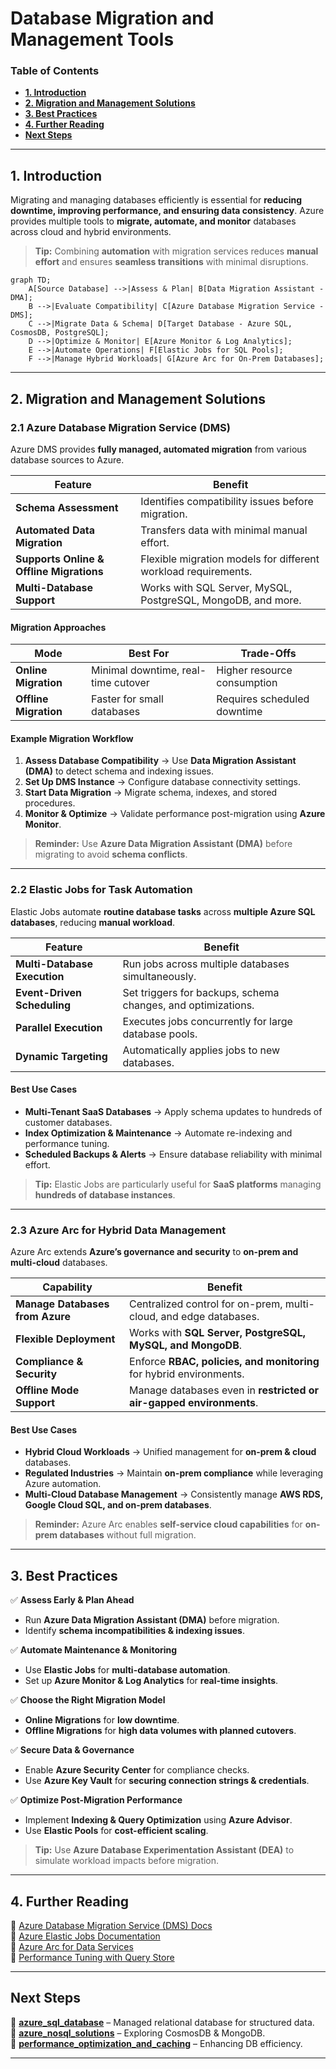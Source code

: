 # **Database Migration and Management Tools**

### **Table of Contents**

- [**1. Introduction**](#1-introduction)
- [**2. Migration and Management Solutions**](#2-migration-and-management-solutions)
- [**3. Best Practices**](#3-best-practices)
- [**4. Further Reading**](#4-further-reading)
- [**Next Steps**](#next-steps)

---

## **1. Introduction**

Migrating and managing databases efficiently is essential for **reducing downtime, improving performance, and ensuring data consistency**. Azure provides multiple tools to **migrate, automate, and monitor** databases across cloud and hybrid environments.

> **Tip:** Combining **automation** with migration services reduces **manual effort** and ensures **seamless transitions** with minimal disruptions.

```mermaid
graph TD;
    A[Source Database] -->|Assess & Plan| B[Data Migration Assistant - DMA];
    B -->|Evaluate Compatibility| C[Azure Database Migration Service - DMS];
    C -->|Migrate Data & Schema| D[Target Database - Azure SQL, CosmosDB, PostgreSQL];
    D -->|Optimize & Monitor| E[Azure Monitor & Log Analytics];
    E -->|Automate Operations| F[Elastic Jobs for SQL Pools];
    F -->|Manage Hybrid Workloads| G[Azure Arc for On-Prem Databases];
```
---

## **2. Migration and Management Solutions**

### **2.1 Azure Database Migration Service (DMS)**

Azure DMS provides **fully managed, automated migration** from various database sources to Azure.

|**Feature**|**Benefit**|
|---|---|
|**Schema Assessment**|Identifies compatibility issues before migration.|
|**Automated Data Migration**|Transfers data with minimal manual effort.|
|**Supports Online & Offline Migrations**|Flexible migration models for different workload requirements.|
|**Multi-Database Support**|Works with SQL Server, MySQL, PostgreSQL, MongoDB, and more.|

#### **Migration Approaches**

|**Mode**|**Best For**|**Trade-Offs**|
|---|---|---|
|**Online Migration**|Minimal downtime, real-time cutover|Higher resource consumption|
|**Offline Migration**|Faster for small databases|Requires scheduled downtime|

#### **Example Migration Workflow**

1. **Assess Database Compatibility** → Use **Data Migration Assistant (DMA)** to detect schema and indexing issues.
2. **Set Up DMS Instance** → Configure database connectivity settings.
3. **Start Data Migration** → Migrate schema, indexes, and stored procedures.
4. **Monitor & Optimize** → Validate performance post-migration using **Azure Monitor**.

> **Reminder:** Use **Azure Data Migration Assistant (DMA)** before migrating to avoid **schema conflicts**.

---

### **2.2 Elastic Jobs for Task Automation**

Elastic Jobs automate **routine database tasks** across **multiple Azure SQL databases**, reducing **manual workload**.

|**Feature**|**Benefit**|
|---|---|
|**Multi-Database Execution**|Run jobs across multiple databases simultaneously.|
|**Event-Driven Scheduling**|Set triggers for backups, schema changes, and optimizations.|
|**Parallel Execution**|Executes jobs concurrently for large database pools.|
|**Dynamic Targeting**|Automatically applies jobs to new databases.|

#### **Best Use Cases**

- **Multi-Tenant SaaS Databases** → Apply schema updates to hundreds of customer databases.
- **Index Optimization & Maintenance** → Automate re-indexing and performance tuning.
- **Scheduled Backups & Alerts** → Ensure database reliability with minimal effort.

> **Tip:** Elastic Jobs are particularly useful for **SaaS platforms** managing **hundreds of database instances**.

---

### **2.3 Azure Arc for Hybrid Data Management**

Azure Arc extends **Azure’s governance and security** to **on-prem and multi-cloud** databases.

|**Capability**|**Benefit**|
|---|---|
|**Manage Databases from Azure**|Centralized control for on-prem, multi-cloud, and edge databases.|
|**Flexible Deployment**|Works with **SQL Server, PostgreSQL, MySQL, and MongoDB**.|
|**Compliance & Security**|Enforce **RBAC, policies, and monitoring** for hybrid environments.|
|**Offline Mode Support**|Manage databases even in **restricted or air-gapped environments**.|

#### **Best Use Cases**

- **Hybrid Cloud Workloads** → Unified management for **on-prem & cloud** databases.
- **Regulated Industries** → Maintain **on-prem compliance** while leveraging Azure automation.
- **Multi-Cloud Database Management** → Consistently manage **AWS RDS, Google Cloud SQL, and on-prem databases**.

> **Reminder:** Azure Arc enables **self-service cloud capabilities** for **on-prem databases** without full migration.

---

## **3. Best Practices**

✅ **Assess Early & Plan Ahead**

- Run **Azure Data Migration Assistant (DMA)** before migration.
- Identify **schema incompatibilities & indexing issues**.

✅ **Automate Maintenance & Monitoring**

- Use **Elastic Jobs** for **multi-database automation**.
- Set up **Azure Monitor & Log Analytics** for **real-time insights**.

✅ **Choose the Right Migration Model**

- **Online Migrations** for **low downtime**.
- **Offline Migrations** for **high data volumes with planned cutovers**.

✅ **Secure Data & Governance**

- Enable **Azure Security Center** for compliance checks.
- Use **Azure Key Vault** for **securing connection strings & credentials**.

✅ **Optimize Post-Migration Performance**

- Implement **Indexing & Query Optimization** using **Azure Advisor**.
- Use **Elastic Pools** for **cost-efficient scaling**.

> **Tip:** Use **Azure Database Experimentation Assistant (DEA)** to simulate workload impacts before migration.

---

## **4. Further Reading**

📌 [Azure Database Migration Service (DMS) Docs](https://learn.microsoft.com/en-us/azure/dms/overview)  
📌 [Azure Elastic Jobs Documentation](https://learn.microsoft.com/en-us/azure/azure-sql/database/elastic-jobs-overview)  
📌 [Azure Arc for Data Services](https://learn.microsoft.com/en-us/azure/azure-arc/data/overview)  
📌 [Performance Tuning with Query Store](https://learn.microsoft.com/en-us/sql/relational-databases/performance/monitor-performance-using-query-store)

---

## **Next Steps**

🔹 **[azure_sql_database](azure_sql_database.md)** – Managed relational database for structured data.  
🔹 **[azure_nosql_solutions](azure_nosql_solutions.md)** – Exploring CosmosDB & MongoDB.  
🔹 **[performance_optimization_and_caching](../Containerization_and_Deployment/performance_optimization_and_caching.md)** – Enhancing DB efficiency.

---

